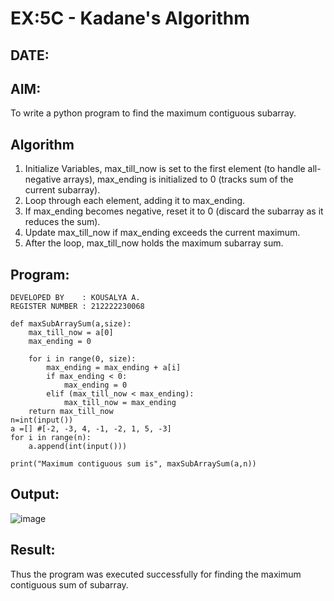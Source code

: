 # EX:5C - Kadane's Algorithm
## DATE:

## AIM:
To write a python program to find the maximum contiguous subarray.

## Algorithm
1. Initialize Variables, max_till_now is set to the first element (to handle all-negative arrays), max_ending is initialized to 0 (tracks sum of the current 
   subarray).
2. Loop through each element, adding it to max_ending.
3. If max_ending becomes negative, reset it to 0 (discard the subarray as it reduces the sum).
4. Update max_till_now if max_ending exceeds the current maximum.
5. After the loop, max_till_now holds the maximum subarray sum.  

## Program:
```
DEVELOPED BY    : KOUSALYA A.
REGISTER NUMBER : 212222230068 

def maxSubArraySum(a,size):
    max_till_now = a[0]
    max_ending = 0
    
    for i in range(0, size):
        max_ending = max_ending + a[i]
        if max_ending < 0:
            max_ending = 0
        elif (max_till_now < max_ending):
            max_till_now = max_ending
    return max_till_now
n=int(input())  
a =[] #[-2, -3, 4, -1, -2, 1, 5, -3]
for i in range(n):
    a.append(int(input()))
  
print("Maximum contiguous sum is", maxSubArraySum(a,n))
```
## Output:
![image](https://github.com/user-attachments/assets/aeb0b653-338d-43f6-9e47-0fad3e9dcd99)

## Result:
Thus the program was executed successfully for finding the maximum contiguous sum of subarray.
